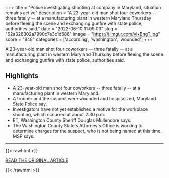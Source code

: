 +++
title = "Police investigating shooting at company in Maryland, situation remains active"
description = "A 23-year-old man shot four coworkers -- three fatally -- at a manufacturing plant in western Maryland Thursday before fleeing the scene and exchanging gunfire with state police, authorities said."
date = "2022-06-10 11:09:03"
slug = "62a326302a7990c7a3c1d686"
image = "https://i.imgur.com/vixBngT.jpg"
score = "848"
categories = ['according', 'washington', 'wounded']
+++

A 23-year-old man shot four coworkers -- three fatally -- at a manufacturing plant in western Maryland Thursday before fleeing the scene and exchanging gunfire with state police, authorities said.

## Highlights

- A 23-year-old man shot four coworkers -- three fatally -- at a manufacturing plant in western Maryland.
- A trooper and the suspect were wounded and hospitalized, Maryland State Police say.
- Investigators have not yet established a motive for the workplace shooting, which occurred at about 2:30 p.m.
- ET, Washington County Sheriff Douglas Mullendore says.
- The Washington County State's Attorney's Office is working to determine charges for the suspect, who is not being named at this time, MSP says.

---

{{< rawhtml >}}
  <p class="article-category">
    <a target="_blank" href="https://edition.cnn.com/2022/06/09/us/maryland-shooting-columbia-machine/index.html">READ THE ORIGINAL ARTICLE</a>
  </p>
{{< /rawhtml >}}
